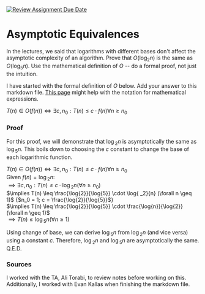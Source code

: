 [![Review Assignment Due Date](https://classroom.github.com/assets/deadline-readme-button-24ddc0f5d75046c5622901739e7c5dd533143b0c8e959d652212380cedb1ea36.svg)](https://classroom.github.com/a/fbkbKZ5N)
# Asymptotic Equivalences

In the lectures, we said that logarithms with different bases don't affect the
asymptotic complexity of an algorithm. Prove that $O(\log_{2} n)$ is the same as
$O(\log_{5} n)$. Use the mathematical definition of $O$ -- do a formal proof,
not just the intuition.

I have started with the formal definition of $O$ below. Add your answer to this
markdown file. [This
page](https://docs.github.com/en/get-started/writing-on-github/working-with-advanced-formatting/writing-mathematical-expressions)
might help with the notation for mathematical expressions.

$T(n) \in O(f(n)) \iff \exists c, n_0: T(n) \leq c \cdot f(n) \forall n \geq n_0$

### Proof

For this proof, we will demonstrate that $\log{ _2}{n}$ is asymptotically the same as $\log{ _5}{n}$. This boils down to choosing the $c$ constant to change the base of each logarithmic function.

$T(n) \in O(f(n)) \iff \exists c, n_0: T(n) \leq c \cdot f(n) \forall n \geq n_0$<br>
Given $f(n) = \log{ _2}{n}$:<br>
$\implies \exists c, n_0: T(n) \leq c \cdot \log{ _2}{n} (\forall n \geq n_0)$<br>
$\implies T(n) \leq \frac{\log{2}}{\log{5}} \cdot \log{ _2}{n} (\forall n \geq 1)$ {$n_0 = 1; c = \frac{\log{2}}{\log{5}}$}<br>
$\implies T(n) \leq \frac{\log{2}}{\log{5}} \cdot \frac{\log{n}}{\log{2}} (\forall n \geq 1)$<br>
$\implies T(n) \leq \log{ _5}{n} (\forall n \geq 1)$<br>

Using change of base, we can derive $\log{ _5}{n}$ from $\log{ _2}{n}$ (and vice versa) using a constant $c$. Therefore, $\log{ _2}{n}$ and $\log{ _5}{n}$ are asymptotically the same. Q.E.D.

### Sources

I worked with the TA, Ali Torabi, to review notes before working on this. Additionally, I worked with Evan Kallas when finishing the markdown file.  
